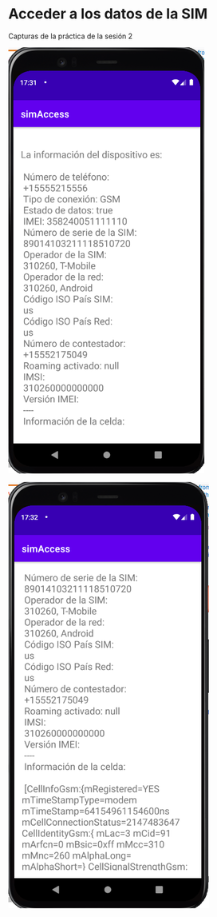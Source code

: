 # Acceder a los datos de la SIM
Capturas de la práctica de la sesión 2

![Captura 1](https://github.com/yasmanets/hardaware_redes/blob/master/simData/captures/pr2.1.PNG)

![Captura 2](https://github.com/yasmanets/hardaware_redes/blob/master/simData/captures/pr2.2.PNG)
